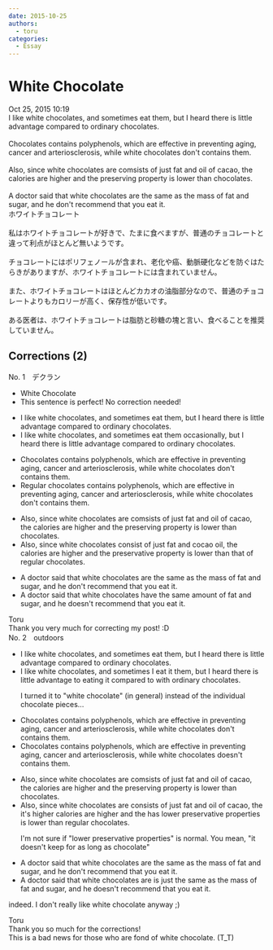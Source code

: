 ```yaml
---
date: 2015-10-25
authors:
  - toru
categories:
  - Essay
---
```


<h1 id="subject_show">White Chocolate</h1>
<div class="date">Oct 25, 2015 10:19</div>
<div id="post"><div id="body_show_ori">
I like white chocolates, and sometimes eat them, but I heard there is little advantage compared to ordinary chocolates.<br/><br/>Chocolates contains polyphenols, which are effective in preventing aging, cancer and arteriosclerosis, while white chocolates don't contains them.<br/><br/>Also, since white chocolates are comsists of just fat and oil of cacao, the calories are higher and the preserving property is lower than chocolates.<br/><br/>A doctor said that white chocolates are the same as the mass of fat and sugar, and he don't recommend that you eat it.
</div></div>

<!-- more -->

<div id="post_ja"><div id="body_show_mo">
ホワイトチョコレート<br/><br/>私はホワイトチョコレートが好きで、たまに食べますが、普通のチョコレートと違って利点がほとんど無いようです。<br/><br/>チョコレートにはポリフェノールが含まれ、老化や癌、動脈硬化などを防ぐはたらきがありますが、ホワイトチョコレートには含まれていません。<br/><br/>また、ホワイトチョコレートはほとんどカカオの油脂部分なので、普通のチョコレートよりもカロリーが高く、保存性が低いです。<br/><br/>ある医者は、ホワイトチョコレートは脂肪と砂糖の塊と言い、食べることを推奨していません。
</div></div>

## Corrections (2)
<div id="block"><div class="first_name"> No. 1　<span class="just_name">デクラン</span></div><div id="block2">
<ul class="correction_field">
<li class="incorrect">White Chocolate</li>
<li class="corrected perfect">This sentence is perfect! No correction needed!</li>
</ul>
<ul class="correction_field">
<li class="incorrect">I like white chocolates, and sometimes eat them, but I heard there is little advantage compared to ordinary chocolates.</li>
<li class="corrected correct">
I like white chocolates, and <span class="sline">sometimes</span> eat them <span class="f_blue">occasionally</span>, but I heard there is little advantage compared to ordinary chocolates.
</li>
</ul>
<ul class="correction_field">
<li class="incorrect">Chocolates contains polyphenols, which are effective in preventing aging, cancer and arteriosclerosis, while white chocolates don't contains them.</li>
<li class="corrected correct">
<span class="f_blue">Regular c</span>hocolates contain<span class="sline">s</span> polyphenols, which are effective in preventing aging, cancer and arteriosclerosis, while white chocolates don't <span class="sline">contains them</span>.
</li>
</ul>
<ul class="correction_field">
<li class="incorrect">Also, since white chocolates are comsists of just fat and oil of cacao, the calories are higher and the preserving property is lower than chocolates.</li>
<li class="corrected correct">
Also, since white chocolates <span class="f_blue">consist</span> of just fat and <span class="f_blue">cocao oil</span>, the calories are higher and the <span class="f_blue">preservative</span> property is lower than <span class="f_blue">that of regular</span> chocolates.
</li>
</ul>
<ul class="correction_field">
<li class="incorrect">A doctor said that white chocolates are the same as the mass of fat and sugar, and he don't recommend that you eat it.</li>
<li class="corrected correct">
A doctor said that white chocolates <span class="f_blue">have the same amount</span> of fat and sugar, and he <span class="f_blue">doesn't </span>recommend that you eat it.
</li>
</ul>
</div><div class="name"><span class="just_name">Toru</span><br>
Thank you very much for correcting my post! :D
</div>
</div>
<div id="block"><div class="first_name"> No. 2　<span class="just_name">outdoors</span></div><div id="block2">
<ul class="correction_field">
<li class="incorrect">I like white chocolates, and sometimes eat them, but I heard there is little advantage compared to ordinary chocolates.</li>
<li class="corrected correct">
I like white chocolate<span class="sline">s</span>, and sometimes <span class="f_blue">I </span>eat <span class="f_blue">it</span> <span class="sline">them</span>, but I heard there is little advantage <span class="f_blue">to eating it </span>compared <span class="sline">to</span> <span class="f_blue">with </span>ordinary chocolate<span class="sline">s</span>.
<p class="correction_comment">I turned it to "white chocolate" (in general) instead of the individual chocolate pieces...</p>
</li>
</ul>
<ul class="correction_field">
<li class="incorrect">Chocolates contains polyphenols, which are effective in preventing aging, cancer and arteriosclerosis, while white chocolates don't contains them.</li>
<li class="corrected correct">
Chocolate<span class="sline">s</span> contains polyphenols, which are effective in preventing aging, cancer and arteriosclerosis, while white chocolate<span class="sline">s</span> do<span class="f_red">es</span>n't contains them.
</li>
</ul>
<ul class="correction_field">
<li class="incorrect">Also, since white chocolates are comsists of just fat and oil of cacao, the calories are higher and the preserving property is lower than chocolates.</li>
<li class="corrected correct">
Also, since white chocolate<span class="sline">s</span> <span class="sline">are</span> co<span class="f_red">n</span>sists of just fat and oil of cacao, <span class="sline">the</span> <span class="f_red">it's higher </span>calorie<span class="sline">s are higher</span> and <span class="sline">the</span> <span class="f_blue">has lower </span>preserv<span class="f_blue">ative</span> propert<span class="f_blue">ies</span> <span class="sline">is lower</span> than <span class="f_blue">regular </span>chocolate<span class="sline">s</span>.
<p class="correction_comment">I'm not sure if "lower preservative properties" is normal. You mean, "it doesn't keep for as long as chocolate"</p>
</li>
</ul>
<ul class="correction_field">
<li class="incorrect">A doctor said that white chocolates are the same as the mass of fat and sugar, and he don't recommend that you eat it.</li>
<li class="corrected correct">
A doctor said that white chocolate<span class="sline">s are</span> <span class="f_blue">is just </span><span class="sline">the same as the mass of</span> fat and sugar, and he do<span class="f_red">es</span>n't recommend that you eat it.
</li>
</ul>
<p class="comment_small">
 indeed. I don't really like white chocolate anyway ;)
</p>

</div><div class="name"><span class="just_name">Toru</span><br>
Thank you so much for the corrections!<br/>This is a bad news for those who are fond of white chocolate. (T_T)
</div>
</div>

